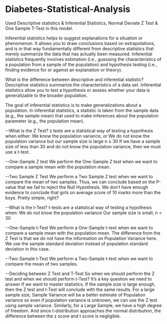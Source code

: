# Diabetes-Statistical-Analysis
Used Descriptive statistics & Inferential Statistics, Normal Deviate Z Test & One Sample T-Test in this model. 

Inferential statistics helps to suggest explanations for a situation or phenomenon. It allows you to draw conclusions based on extrapolations, and is in that way fundamentally different from descriptive statistics that merely summarize the data that has actually been measured.
Inferential statistics frequently involves estimation (i.e., guessing the characteristics of a population from a sample of the population) and hypothesis testing (i.e., finding evidence for or against an explanation or theory).

What is the difference between descriptive and inferential statistic?
Descriptive statistics summarize the characteristics of a data set. Inferential statistics allow you to test a hypothesis or assess whether your data is generalizable to the broader population.

The goal of inferential statistics is to make generalizations about a population. In inferential statistics, a statistic is taken from the sample data (e.g., the sample mean) that used to make inferences about the population parameter (e.g., the population mean).


--What is the Z Test?
z  tests are a statistical way of testing a hypothesis when either:
We know the population variance, or We do not know the population variance but our sample size is large n ≥ 30
If we have a sample size of less than 30 and do not know the population variance, then we must use a t-test.

--One-Sample Z test
We perform the One-Sample Z test when we want to compare a sample mean with the population mean.

--Two Sample Z Test
We perform a Two Sample Z test when we want to compare the mean of two samples.
Thus, we can conclude based on the P-value that we fail to reject the Null Hypothesis. We don’t have enough evidence to conclude that girls on average score of 10 marks more than the boys. Pretty simple, right?

--What is the t-Test?
t-tests are a statistical way of testing a hypothesis when:
We do not know the population variance
Our sample size is small, n < 30
 
--One-Sample t-Test
We perform a One-Sample t-test when we want to compare a sample mean with the population mean. The difference from the Z Test is that we do not have the information on Population Variance here. We use the sample standard deviation instead of population standard deviation in this case.

--Two-Sample t-Test
We perform a Two-Sample t-test when we want to compare the mean of two samples.

--Deciding between Z Test and T-Test
So when we should perform the Z test and when we should perform t-Test? It’s a key question we need to answer if we want to master statistics.
If the sample size is large enough, then the Z test and t-Test will conclude with the same results. For a large sample size, Sample Variance will be a better estimate of Population variance so even if population variance is unknown, we can use the Z test using sample variance.
Similarly, for a Large Sample, we have a high degree of freedom. And since t-distribution approaches the normal distribution, the difference between the z score and t score is negligible.
